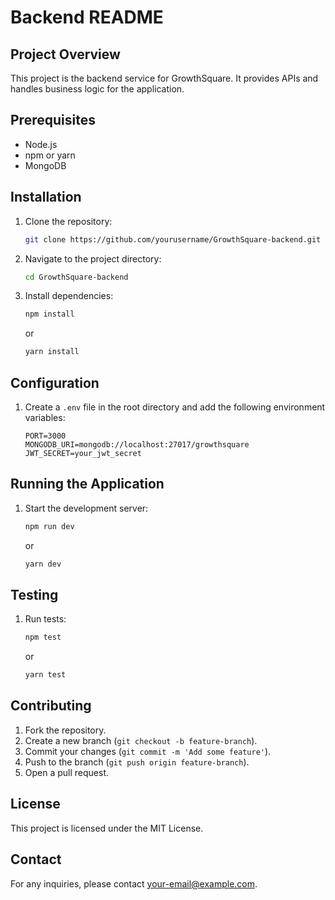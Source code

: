 # Backend README

## Project Overview

This project is the backend service for GrowthSquare. It provides APIs and handles business logic for the application.

## Prerequisites

- Node.js
- npm or yarn
- MongoDB

## Installation

1. Clone the repository:
    ```sh
    git clone https://github.com/yourusername/GrowthSquare-backend.git
    ```
2. Navigate to the project directory:
    ```sh
    cd GrowthSquare-backend
    ```
3. Install dependencies:
    ```sh
    npm install
    ```
    or
    ```sh
    yarn install
    ```

## Configuration

1. Create a `.env` file in the root directory and add the following environment variables:
    ```env
    PORT=3000
    MONGODB_URI=mongodb://localhost:27017/growthsquare
    JWT_SECRET=your_jwt_secret
    ```

## Running the Application

1. Start the development server:
    ```sh
    npm run dev
    ```
    or
    ```sh
    yarn dev
    ```

## Testing

1. Run tests:
    ```sh
    npm test
    ```
    or
    ```sh
    yarn test
    ```

## Contributing

1. Fork the repository.
2. Create a new branch (`git checkout -b feature-branch`).
3. Commit your changes (`git commit -m 'Add some feature'`).
4. Push to the branch (`git push origin feature-branch`).
5. Open a pull request.

## License

This project is licensed under the MIT License.

## Contact

For any inquiries, please contact [your-email@example.com](mailto:your-email@example.com).